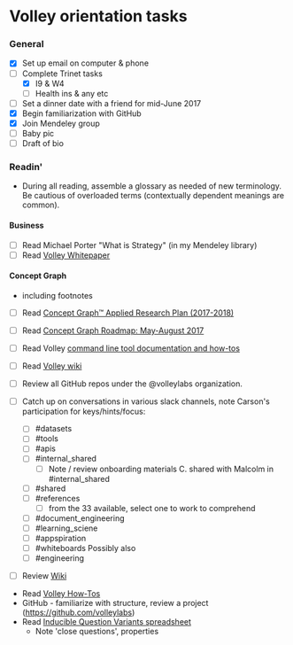# Volley orientation tasks

### General
* [x] Set up email on computer & phone
* [ ] Complete Trinet tasks
   * [x] I9 & W4
   * [ ] Health ins & any etc
* [ ] Set a dinner date with a friend for mid-June 2017
* [x] Begin familiarization with GitHub
* [x] Join Mendeley group 
* [ ] Baby pic
* [ ] Draft of bio

### Readin'
- During all reading, assemble a glossary as needed of new terminology.  Be cautious of overloaded terms (contextually dependent meanings are common).

#### Business
* [ ] Read Michael Porter "What is Strategy" (in my Mendeley library)
* [ ] Read [Volley Whitepaper](http://volley.so/enterprise-whitepaper-v2B)

#### Concept Graph
- including footnotes
* [ ] Read [Concept Graph™ Applied Research Plan (2017-2018)](https://docs.google.com/document/d/1PDS-yhJsK_vnacu2SR21t7jmLMG_bZFBLFNDyCgzScs/edit#heading=h.404vhayps4e2)
* [ ] Read [Concept Graph Roadmap: May-August 2017](https://docs.google.com/document/d/1WbtR76Tib720A6UAWd4PHMjsnjNmAtQKBqUQtpw6tLw/edit)



* [ ] Read Volley [command line tool documentation and how-tos](https://github.com/volleylabs/cmdline-convenience-scripts/wiki?src=volley)
* [ ] Read [Volley wiki](https://github.com/volleylabs/wiki/wiki)
* [ ] Review all GitHub repos under the @volleylabs organization.
* [ ] Catch up on conversations in various slack channels, note Carson's participation for keys/hints/focus:
    * [ ] #datasets
    * [ ] #tools
    * [ ] #apis
    * [ ] #internal_shared
       * [ ] Note / review onboarding materials C. shared with Malcolm in #internal_shared
    * [ ] #shared
    * [ ] #references
       * [ ] from the 33 available, select one to work to comprehend
    * [ ] #document_engineering
    * [ ] #learning_sciene
    * [ ] #appspiration
    * [ ] #whiteboards
  Possibly also
    * [ ] #engineering
* [ ] Review [Wiki](https://github.com/volleylabs/wiki/wiki)
* Read [Volley How-Tos](https://github.com/volleylabs/cmdline-convenience-scripts/wiki?src=volley)
* GitHub - familiarize with structure, review a project (https://github.com/volleylabs)
* Read [Inducible Question Variants spreadsheet](https://docs.google.com/spreadsheets/d/1iuEQ6wVCaqF7lJgfK9p5W11aarKuOFTBjkD5L0T1o2U/edit#gid=0)
   - Note 'close questions', properties
